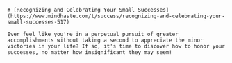 
    # [Recognizing and Celebrating Your Small Successes](https://www.mindhaste.com/t/success/recognizing-and-celebrating-your-small-successes-517)

    Ever feel like you're in a perpetual pursuit of greater accomplishments without taking a second to appreciate the minor victories in your life? If so, it's time to discover how to honor your successes, no matter how insignificant they may seem!
    
